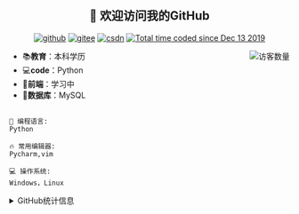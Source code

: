 <!--### Hi there 👋

**LHY-sudo/LHY-sudo** is a ✨ _special_ ✨ repository because its `README.md` (this file) appears on your GitHub profile.

Here are some ideas to get you started:

- 🔭 I’m currently working on ...
- 🌱 I’m currently learning ...
- 👯 I’m looking to collaborate on ...
- 🤔 I’m looking for help with ...
- 💬 Ask me about ...
- 📫 How to reach me: ...
- 😄 Pronouns: ...
- ⚡ Fun fact: ...
-->
<h2 align="center">👋 欢迎访问我的GitHub</h2>
<p align="center">
  <a href="https://github.com/LHY-sudo"><img src="https://img.shields.io/badge/GitHub-ff79c6" alt="github"></a>
  <a href="https://gitee.com/LHY-sudo"><img src="https://img.shields.io/badge/Gitee-fe7300" alt="gitee"></a>
  <a href="https://blog.csdn.net/sdsdjjd"><img src="https://img.shields.io/badge/CSDN-cf000e" alt="csdn"></a>
  <a href="https://wakatime.com/@LHY_sudo"><img src="https://wakatime.com/badge/user/87d06d00-9515-4b70-8b81-e24490f24daf.svg" alt="Total time coded since Dec 13 2019" /></a> 
</p>

<img align='right' src="https://profile-counter.glitch.me/LHY-sudo/count.svg" alt="访客数量"/>

    
- 📚**教育**：本科学历
- 💻**code**：Python
- 📝**前端**：学习中
- 💼**数据库**：MySQL 

```text

💬 编程语言: 
Python

🔥 常用编辑器: 
Pycharm,vim

💻 操作系统: 
Windows，Linux

```




<details>
<summary>GitHub统计信息</summary>

<br/>

>新人动态比较少，望不要见怪
> 
> 下面是我的GitHub统计信息

<a href="https://github.com/LHY-sudo?tab=repositories">
  <img align="center" src="https://github-readme-stats.anuraghazra1.vercel.app/api?username=LHY-sudo&show_icons=true" />
</a>
</details>


